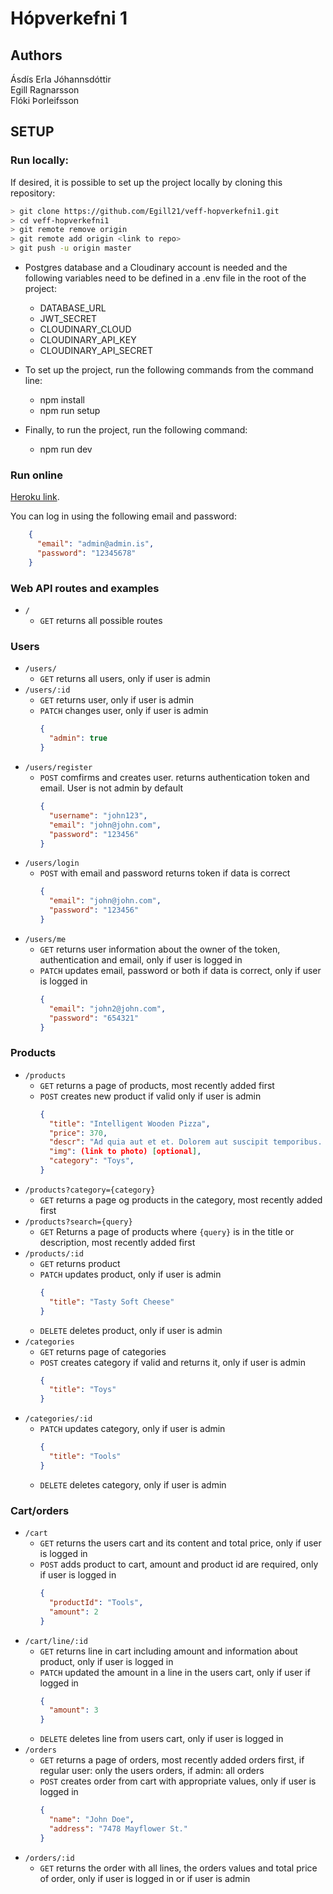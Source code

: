 # Hópverkefni 1

## Authors
Ásdís Erla Jóhannsdóttir <br />
Egill Ragnarsson <br />
Flóki Þorleifsson <br />

## SETUP

### Run locally:

If desired, it is possible to set up the project locally by cloning this repository:

```bash
> git clone https://github.com/Egill21/veff-hopverkefni1.git
> cd veff-hopverkefni1
> git remote remove origin
> git remote add origin <link to repo>
> git push -u origin master
```

* Postgres database and a Cloudinary account is needed and the following variables need to be defined in a .env file in the root of the project:
    * DATABASE_URL
    * JWT_SECRET
    * CLOUDINARY_CLOUD
    * CLOUDINARY_API_KEY
    * CLOUDINARY_API_SECRET

* To set up the project, run the following commands from the command line:
    * npm install
    * npm run setup
* Finally, to run the project, run the following command:
    * npm run dev

### Run online

[Heroku link](http://hop1-2019.herokuapp.com).

You can log in using the following email and password:
```json
    {
      "email": "admin@admin.is",
      "password": "12345678" 
    }
```

### Web API routes and examples

* `/`
    * `GET` returns all possible routes

### Users

* `/users/`
  * `GET` returns all users, only if user is admin
* `/users/:id`
  * `GET` returns user, only if user is admin
  * `PATCH` changes user, only if user is admin
    ```json
    {
      "admin": true 
    }
    ```
* `/users/register`
  * `POST` comfirms and creates user. returns authentication token and email. User is not admin by default
    ```json
    {
      "username": "john123",
      "email": "john@john.com",
      "password": "123456" 
    }
    ```
* `/users/login`
  * `POST` with email and password returns token if data is correct
    ```json
    {
      "email": "john@john.com",
      "password": "123456"
    }
    ```
* `/users/me`
  * `GET` returns user information about the owner of the token, authentication and email, only if user is logged in
  * `PATCH` updates email, password or both if data is correct, only if user is logged in
    ```json
    {
      "email": "john2@john.com",
      "password": "654321" 
    }
    ```
### Products

* `/products`
  * `GET` returns a page of products, most recently added first
  * `POST` creates new product if valid only if user is admin
    ```json
    {
      "title": "Intelligent Wooden Pizza",
      "price": 370,
      "descr": "Ad quia aut et et. Dolorem aut suscipit temporibus. Veniam ut et eos est.",
      "img": (link to photo) [optional],
      "category": "Toys",
    }
    ```
* `/products?category={category}`
  * `GET` returns a page og products in the category, most recently added first
* `/products?search={query}`
  * `GET` Returns a page of products where `{query}` is in the title or description, most recently added first
* `/products/:id`
  * `GET` returns product
  * `PATCH` updates product, only if user is admin
    ```json
    {
      "title": "Tasty Soft Cheese"
    }
    ```
  * `DELETE` deletes product, only if user is admin
* `/categories`
  * `GET` returns page of categories
  * `POST` creates category if valid and returns it, only if user is admin
    ```json
    {
      "title": "Toys"
    }
    ```
* `/categories/:id`
  * `PATCH` updates category, only if user is admin
    ```json
    {
      "title": "Tools"
    }
    ```
  * `DELETE` deletes category, only if user is admin

### Cart/orders

* `/cart`
  * `GET` returns the users cart and its content and total price, only if user is logged in
  * `POST` adds product to cart, amount and product id are required, only if user is logged in
    ```json
    {
      "productId": "Tools",
      "amount": 2
    }
    ```
* `/cart/line/:id`
  * `GET` returns line in cart including amount and information about product, only if user is logged in
  * `PATCH` updated the amount in a line in the users cart, only if user if logged in
    ```json
    {
      "amount": 3
    }
    ```
  * `DELETE` deletes line from users cart, only if user is logged in
* `/orders`
  * `GET` returns a page of orders, most recently added orders first, if regular user: only the users orders, if admin: all orders
  * `POST` creates order from cart with appropriate values, only if user is logged in
    ```json
    {
      "name": "John Doe",
      "address": "7478 Mayflower St."
    }
    ```
* `/orders/:id`
  * `GET` returns the order with all lines, the orders values and total price of order, only if user is logged in or if user is admin

